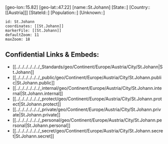 ﻿---
location: [47.22,15.82]
mapzoom: [7,12] 
mapmarker: city 
type: City
tags:
- geo/City


SpocWebEntityId: 34465
isDeleted: false
confidential: public

---
[geo-lon::15.82]
[geo-lat::47.22]
[name::St.Johann]
[State::]
[Country::[[Austria]]]
[StateId::]
[Population::]
[Unknown::]


```leaflet
id: St.Johann
coordinates: [[St.Johann]]
markerFile: [[St.Johann]]
defaultZoom: 11 
maxZoom: 18
```


## Confidential Links & Embeds: 
- [[../../../../../../_Standards/geo/Continent/Europe/Austria/City/St.Johann|St.Johann]] 
- [[../../../../../../_public/geo/Continent/Europe/Austria/City/St.Johann.public|St.Johann.public]] 
- [[../../../../../../_internal/geo/Continent/Europe/Austria/City/St.Johann.internal|St.Johann.internal]] 
- [[../../../../../../_protect/geo/Continent/Europe/Austria/City/St.Johann.protect|St.Johann.protect]] 
- [[../../../../../../_private/geo/Continent/Europe/Austria/City/St.Johann.private|St.Johann.private]] 
- [[../../../../../../_personal/geo/Continent/Europe/Austria/City/St.Johann.personal|St.Johann.personal]] 
- [[../../../../../../_secret/geo/Continent/Europe/Austria/City/St.Johann.secret|St.Johann.secret]] 
